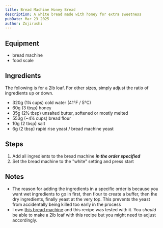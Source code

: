 ```yaml
---
title: Bread Machine Honey Bread
description: A white bread made with honey for extra sweetness
pubDate: Mar 23 2025
author: Zojirushi
---
```


## Equipment

- bread machine
- food scale

## Ingredients

The following is for a 2lb loaf. For other sizes, simply adjust the ratio of ingredients up or down.

- 320g (1¼ cups) cold water (41°F / 5°C)
- 60g (3 tbsp) honey
- 35g (2½ tbsp) unsalted butter, softened or mostly melted
- 553g (~4¼ cups) bread flour
- 10g (2 tbsp) salt
- 6g (2 tbsp) rapid rise yeast / bread machine yeast

## Steps

1. Add all ingredients to the bread machine ***in the order specified***
2. Set the bread machine to the "white" setting and press start


## Notes

- The reason for adding the ingredients in a specific order is because you want wet ingredients to go in first, then flour to create a buffer, then the dry ingredients, finally yeast at the very top. This prevents the yeast from accidentally being killed too early in the process
- I own [this bread machine](https://shop.zojirushi.com/products/bbpdc?srsltid=AfmBOorG05ksR-_dPSJdPvuBO4suYH_pXgjQGTmibHCmjegY4xhBfNh6) and this recipe was tested with it. You *should* be able to make a 2lb loaf with this recipe but you might need to adjust accordingly.
